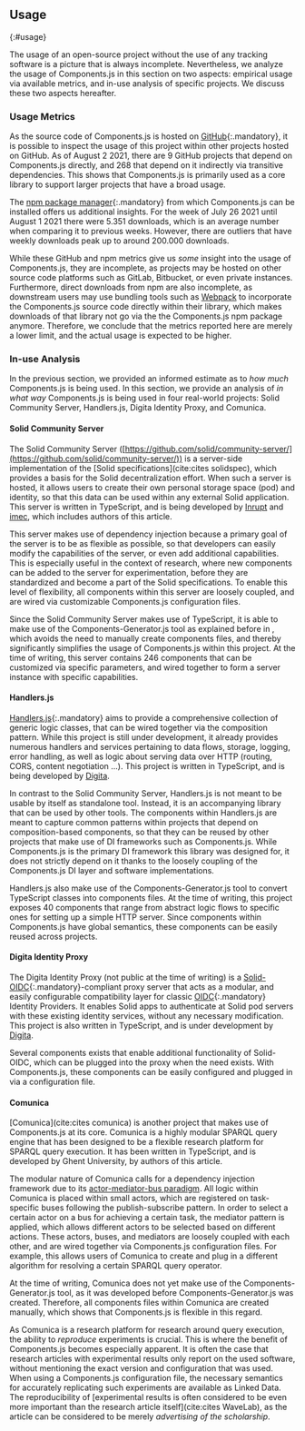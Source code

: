 ## Usage
{:#usage}

The usage of an open-source project without the use of any tracking software is a picture that is always incomplete.
Nevertheless, we analyze the usage of Components.js in this section on two aspects:
empirical usage via available metrics, and in-use analysis of specific projects.
We discuss these two aspects hereafter.

### Usage Metrics

As the source code of Components.js is hosted on [GitHub](https://github.com/LinkedSoftwareDependencies/Components.js){:.mandatory},
it is possible to inspect the usage of this project within other projects hosted on GitHub.
As of August 2 2021, there are 9 GitHub projects that depend on Components.js directly, and 268 that depend on it indirectly via transitive dependencies.
This shows that Components.js is primarily used as a core library to support larger projects that have a broad usage.

The [npm package manager](https://www.npmjs.com/package/componentsjs){:.mandatory} from which Components.js can be installed offers us additional insights.
For the week of July 26 2021 until August 1 2021 there were 5.351 downloads, which is an average number when comparing it to previous weeks.
However, there are outliers that have weekly downloads peak up to around 200.000 downloads.

While these GitHub and npm metrics give us _some_ insight into the usage of Components.js,
they are incomplete, as projects may be hosted on other source code platforms such as GitLab, Bitbucket, or even private instances.
Furthermore, direct downloads from npm are also incomplete, as downstream users may use bundling tools such as [Webpack](https://webpack.js.org/)
to incorporate the Components.js source code directly within their library, which makes downloads of that library not go via the the Components.js npm package anymore.
Therefore, we conclude that the metrics reported here are merely a lower limit,
and the actual usage is expected to be higher.

### In-use Analysis

In the previous section, we provided an informed estimate as to _how much_ Components.js is being used.
In this section, we provide an analysis of _in what way_ Components.js is being used in four real-world projects:
Solid Community Server, Handlers.js, Digita Identity Proxy, and Comunica.

#### Solid Community Server

The Solid Community Server ([https://github.com/solid/community-server/](https://github.com/solid/community-server/))
is a server-side implementation of the [Solid specifications](cite:cites solidspec),
which provides a basis for the Solid decentralization effort.
When such a server is hosted, it allows users to create their own personal storage space (pod) and identity,
so that this data can be used within any external Solid application.
This server is written in TypeScript, and is being developed by [Inrupt](https://inrupt.com/) and [imec](https://www.imec-int.com/en),
which includes authors of this article.

This server makes use of dependency injection because a primary goal of the server is to be as flexible as possible,
so that developers can easily modify the capabilities of the server, or even add additional capabilities.
This is especially useful in the context of research, where new components can be added to the server for experimentation,
before they are standardized and become a part of the Solid specifications.
To enable this level of flexibility, all components within this server are loosely coupled,
and are wired via customizable Components.js configuration files.

Since the Solid Community Server makes use of TypeScript, it is able to make use of the Components-Generator.js tool as explained before in [](#configs),
which avoids the need to manually create components files, and thereby significantly simplifies the usage of Components.js within this project.
At the time of writing, this server contains 246 components that can be customized via specific parameters, and wired together to form a server instance with specific capabilities.

#### Handlers.js

[Handlers.js](https://github.com/digita-ai/handlersjs){:.mandatory} aims to provide a comprehensive collection of generic logic classes,
that can be wired together via the composition pattern.
While this project is still under development, it already provides numerous handlers and services pertaining to
data flows, storage, logging, error handling, as well as logic about serving data over HTTP (routing, CORS, content negotiation ...).
This project is written in TypeScript, and is being developed by [Digita](https://www.digita.ai/).

In contrast to the Solid Community Server, Handlers.js is not meant to be usable by itself as standalone tool.
Instead, it is an accompanying library that can be used by other tools.
The components within Handlers.js are meant to capture common patterns within projects that depend on composition-based components,
so that they can be reused by other projects that make use of DI frameworks such as Components.js.
While Components.js is the primary DI framework this library was designed for,
it does not strictly depend on it thanks to the loosely coupling of the Components.js DI layer and software implementations.

Handlers.js also make use of the Components-Generator.js tool to convert TypeScript classes into components files.
At the time of writing, this project exposes 40 components that range from abstract logic flows to specific ones for setting up a simple HTTP server.
Since components within Components.js have global semantics, these components can be easily reused across projects.

#### Digita Identity Proxy

The Digita Identity Proxy (not public at the time of writing) is a [Solid-OIDC](https://solid.github.io/authentication-panel/solid-oidc/){:.mandatory}-compliant proxy server
that acts as a modular, and easily configurable compatibility layer for classic [OIDC](https://openid.net/connect/){:.mandatory} Identity Providers.
It enables Solid apps to authenticate at Solid pod servers with these existing identity services, without any necessary modification.
This project is also written in TypeScript, and is under development by [Digita](https://www.digita.ai/).

Several components exists that enable additional functionality of Solid-OIDC,
which can be plugged into the proxy when the need exists.
With Components.js, these components can be easily configured and plugged in via a configuration file.

#### Comunica

[Comunica](cite:cites comunica) is another project that makes use of Components.js at its core.
Comunica is a highly modular SPARQL query engine
that has been designed to be a flexible research platform for SPARQL query execution.
It has been written in TypeScript, and is developed by Ghent University, by authors of this article.

The modular nature of Comunica calls for a dependency injection framework due to its [actor-mediator-bus paradigm](https://comunica.dev/docs/modify/advanced/architecture_core/).
All logic within Comunica is placed within small actors,
which are registered on task-specific buses following the publish-subscribe pattern.
In order to select a certain actor on a bus for achieving a certain task,
the mediator pattern is applied, which allows different actors to be selected based on different actions.
These actors, buses, and mediators are loosely coupled with each other,
and are wired together via Components.js configuration files.
For example, this allows users of Comunica to create and plug in a different algorithm for resolving a certain SPARQL query operator.

At the time of writing, Comunica does not yet make use of the Components-Generator.js tool,
as it was developed before Components-Generator.js was created.
Therefore, all components files within Comunica are created manually,
which shows that Components.js is flexible in this regard.

As Comunica is a research platform for research around query execution,
the ability to _reproduce_ experiments is crucial.
This is where the benefit of Components.js becomes especially apparent.
It is often the case that research articles with experimental results only report on the used software,
without mentioning the exact version and configuration that was used.
When using a Components.js configuration file,
the necessary semantics for accurately replicating such experiments are available as Linked Data.
The reproducibility of [experimental results is often considered to be even more important than the research article itself](cite:cites WaveLab),
as the article can be considered to be merely _advertising of the scholarship_.
